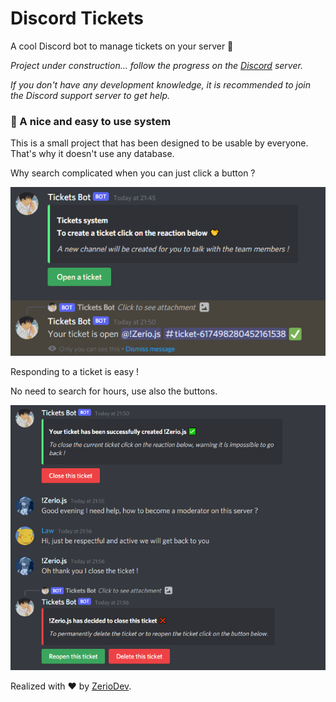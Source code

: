 # Discord Tickets

A cool Discord bot to manage tickets on your server 🎫

*Project under construction... follow the progress on the [Discord](https://discord.gg/5cGSYV8ZZj) server.*

*If you don't have any development knowledge, it is recommended to join the Discord support server to get help.*

### 💬 A nice and easy to use system

This is a small project that has been designed to be usable by everyone. That's why it doesn't use any database.

Why search complicated when you can just click a button ?

![Setup](./img/setup.png)

Responding to a ticket is easy !

No need to search for hours, use also the buttons.

![Ticket](./img/ticket.png)

Realized with ❤️ by [ZerioDev](https://github.com/ZerioDev).